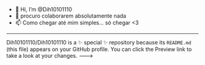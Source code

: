 - 👋 Hi, I’m @Dih10101110
- 💞️ procuro colaborarem absolutamente nada 
- 📫 Como chegar até mim simples... só chegar 
<3
---
Dih10101110/Dih10101110 is a ✨ special ✨ repository because its `README.md` (this file) appears on your GitHub profile.
You can click the Preview link to take a look at your changes.
--->
